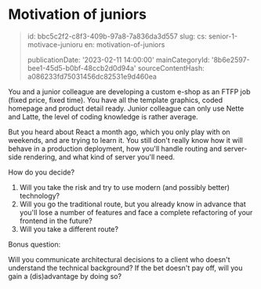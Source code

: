 Motivation of juniors
=====================

> id: bbc5c2f2-c8f3-409b-97a8-7a836da3d557
> slug:
> 	cs: senior-1-motivace-junioru
> 	en: motivation-of-juniors
> 
> publicationDate: '2023-02-11 14:00:00'
> mainCategoryId: '8b6e2597-bee1-45d5-b0bf-48ccb2d0d94a'
> sourceContentHash: a086233fd75031456dc82531e9d460ea

You and a junior colleague are developing a custom e-shop as an FTFP job (fixed price, fixed time). You have all the template graphics, coded homepage and product detail ready. Junior colleague can only use Nette and Latte, the level of coding knowledge is rather average.

But you heard about React a month ago, which you only play with on weekends, and are trying to learn it. You still don't really know how it will behave in a production deployment, how you'll handle routing and server-side rendering, and what kind of server you'll need.

How do you decide?

1. Will you take the risk and try to use modern (and possibly better) technology?
2. Will you go the traditional route, but you already know in advance that you'll lose a number of features and face a complete refactoring of your frontend in the future?
3. Will you take a different route?

Bonus question:

Will you communicate architectural decisions to a client who doesn't understand the technical background? If the bet doesn't pay off, will you gain a (dis)advantage by doing so?

